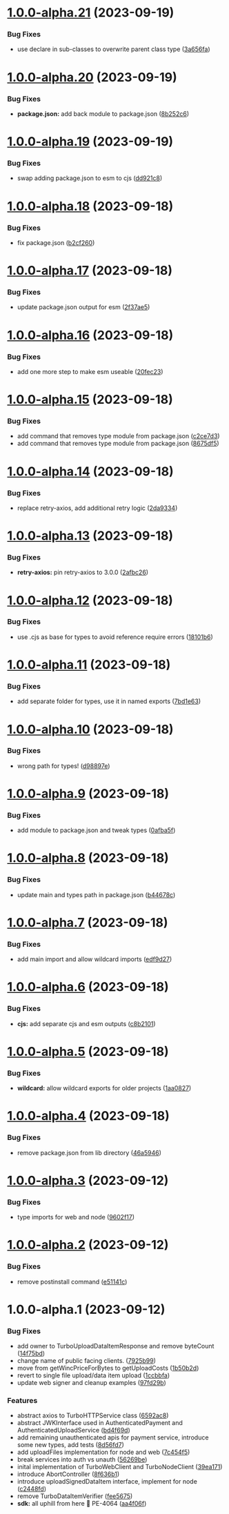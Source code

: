 # [1.0.0-alpha.21](https://github.com/ardriveapp/turbo-sdk/compare/v1.0.0-alpha.20...v1.0.0-alpha.21) (2023-09-19)


### Bug Fixes

* use declare in sub-classes to overwrite parent class type ([3a656fa](https://github.com/ardriveapp/turbo-sdk/commit/3a656fa79605502f107d076ede654af96542f36b))

# [1.0.0-alpha.20](https://github.com/ardriveapp/turbo-sdk/compare/v1.0.0-alpha.19...v1.0.0-alpha.20) (2023-09-19)


### Bug Fixes

* **package.json:** add back module to package.json ([8b252c6](https://github.com/ardriveapp/turbo-sdk/commit/8b252c6636b2384182d8181d305e818089d79f86))

# [1.0.0-alpha.19](https://github.com/ardriveapp/turbo-sdk/compare/v1.0.0-alpha.18...v1.0.0-alpha.19) (2023-09-19)


### Bug Fixes

* swap adding package.json to esm to cjs ([dd921c8](https://github.com/ardriveapp/turbo-sdk/commit/dd921c8d40a65e3492ad08a24a8da0bcb060c846))

# [1.0.0-alpha.18](https://github.com/ardriveapp/turbo-sdk/compare/v1.0.0-alpha.17...v1.0.0-alpha.18) (2023-09-18)


### Bug Fixes

* fix package.json ([b2cf260](https://github.com/ardriveapp/turbo-sdk/commit/b2cf2603e521c761a3ff44eb6e8893f9203ad0e8))

# [1.0.0-alpha.17](https://github.com/ardriveapp/turbo-sdk/compare/v1.0.0-alpha.16...v1.0.0-alpha.17) (2023-09-18)


### Bug Fixes

* update package.json output for esm ([2f37ae5](https://github.com/ardriveapp/turbo-sdk/commit/2f37ae5673142ce7ea1d29372223598cfad46f96))

# [1.0.0-alpha.16](https://github.com/ardriveapp/turbo-sdk/compare/v1.0.0-alpha.15...v1.0.0-alpha.16) (2023-09-18)


### Bug Fixes

* add one more step to make esm useable ([20fec23](https://github.com/ardriveapp/turbo-sdk/commit/20fec23250acfd1b26d0637de01537b244020465))

# [1.0.0-alpha.15](https://github.com/ardriveapp/turbo-sdk/compare/v1.0.0-alpha.14...v1.0.0-alpha.15) (2023-09-18)


### Bug Fixes

* add command that removes type module from package.json ([c2ce7d3](https://github.com/ardriveapp/turbo-sdk/commit/c2ce7d3d26da50c7857d5ceb1150d913179bb23f))
* add command that removes type module from package.json ([8675df5](https://github.com/ardriveapp/turbo-sdk/commit/8675df5dfe65c05dbf1e4294bf9f768bcdc954d4))

# [1.0.0-alpha.14](https://github.com/ardriveapp/turbo-sdk/compare/v1.0.0-alpha.13...v1.0.0-alpha.14) (2023-09-18)


### Bug Fixes

* replace retry-axios, add additional retry logic ([2da9334](https://github.com/ardriveapp/turbo-sdk/commit/2da93347c04467c491248431990a2a969dacd4e4))

# [1.0.0-alpha.13](https://github.com/ardriveapp/turbo-sdk/compare/v1.0.0-alpha.12...v1.0.0-alpha.13) (2023-09-18)


### Bug Fixes

* **retry-axios:** pin retry-axios to 3.0.0 ([2afbc26](https://github.com/ardriveapp/turbo-sdk/commit/2afbc26ca248f1c0d20409a6814f2156923b384f))

# [1.0.0-alpha.12](https://github.com/ardriveapp/turbo-sdk/compare/v1.0.0-alpha.11...v1.0.0-alpha.12) (2023-09-18)


### Bug Fixes

* use .cjs as base for types to avoid reference require errors ([18101b6](https://github.com/ardriveapp/turbo-sdk/commit/18101b6f624968222ce199329ad526730052adcd))

# [1.0.0-alpha.11](https://github.com/ardriveapp/turbo-sdk/compare/v1.0.0-alpha.10...v1.0.0-alpha.11) (2023-09-18)


### Bug Fixes

* add separate folder for types, use it in named exports ([7bd1e63](https://github.com/ardriveapp/turbo-sdk/commit/7bd1e6310c5efdb435a4b89cc922266a85be44d4))

# [1.0.0-alpha.10](https://github.com/ardriveapp/turbo-sdk/compare/v1.0.0-alpha.9...v1.0.0-alpha.10) (2023-09-18)


### Bug Fixes

* wrong path for types! ([d98897e](https://github.com/ardriveapp/turbo-sdk/commit/d98897e16dc28af64c314d7b911e63c23ab2d722))

# [1.0.0-alpha.9](https://github.com/ardriveapp/turbo-sdk/compare/v1.0.0-alpha.8...v1.0.0-alpha.9) (2023-09-18)


### Bug Fixes

* add module to package.json and tweak types ([0afba5f](https://github.com/ardriveapp/turbo-sdk/commit/0afba5f9929c021ba9921a0eee7084463fc54bd0))

# [1.0.0-alpha.8](https://github.com/ardriveapp/turbo-sdk/compare/v1.0.0-alpha.7...v1.0.0-alpha.8) (2023-09-18)


### Bug Fixes

* update main and types path in package.json ([b44678c](https://github.com/ardriveapp/turbo-sdk/commit/b44678cc2335d94eb82d97864dd067c44c87c244))

# [1.0.0-alpha.7](https://github.com/ardriveapp/turbo-sdk/compare/v1.0.0-alpha.6...v1.0.0-alpha.7) (2023-09-18)


### Bug Fixes

* add main import and allow wildcard imports ([edf9d27](https://github.com/ardriveapp/turbo-sdk/commit/edf9d2712fc6494087215c27dab9d4d330d52529))

# [1.0.0-alpha.6](https://github.com/ardriveapp/turbo-sdk/compare/v1.0.0-alpha.5...v1.0.0-alpha.6) (2023-09-18)


### Bug Fixes

* **cjs:** add separate cjs and esm outputs ([c8b2101](https://github.com/ardriveapp/turbo-sdk/commit/c8b2101ecf2b0fc5ae86bbf70b14f50ad5c6be0d))

# [1.0.0-alpha.5](https://github.com/ardriveapp/turbo-sdk/compare/v1.0.0-alpha.4...v1.0.0-alpha.5) (2023-09-18)


### Bug Fixes

* **wildcard:** allow wildcard exports for older projects ([1aa0827](https://github.com/ardriveapp/turbo-sdk/commit/1aa0827c146d07314624114957183fb70a0d3cf0))

# [1.0.0-alpha.4](https://github.com/ardriveapp/turbo-sdk/compare/v1.0.0-alpha.3...v1.0.0-alpha.4) (2023-09-18)


### Bug Fixes

* remove package.json from lib directory ([46a5946](https://github.com/ardriveapp/turbo-sdk/commit/46a5946ed418ba7f9333a059dc9836fb763eebfb))

# [1.0.0-alpha.3](https://github.com/ardriveapp/turbo-sdk/compare/v1.0.0-alpha.2...v1.0.0-alpha.3) (2023-09-12)


### Bug Fixes

* type imports for web and node ([9602f17](https://github.com/ardriveapp/turbo-sdk/commit/9602f17ee68920dffd7a29a7aa5b2c45e6315151))

# [1.0.0-alpha.2](https://github.com/ardriveapp/turbo-sdk/compare/v1.0.0-alpha.1...v1.0.0-alpha.2) (2023-09-12)


### Bug Fixes

* remove postinstall command ([e51141c](https://github.com/ardriveapp/turbo-sdk/commit/e51141cfa05d1ef4294f55f3c9cb47845c1995a9))

# 1.0.0-alpha.1 (2023-09-12)


### Bug Fixes

* add owner to TurboUploadDataItemResponse and remove byteCount ([14f75bd](https://github.com/ardriveapp/turbo-sdk/commit/14f75bdb25ec8d117154f85c51393760db646a32))
* change name of public facing clients. ([7925b99](https://github.com/ardriveapp/turbo-sdk/commit/7925b99f0515cd4af257287a64270a890a5bab39))
* move from getWincPriceForBytes to getUploadCosts ([1b50b2d](https://github.com/ardriveapp/turbo-sdk/commit/1b50b2dd48076368acb3a629386839054fa57dbb))
* revert to single file upload/data item upload ([1ccbbfa](https://github.com/ardriveapp/turbo-sdk/commit/1ccbbfa1cdec9b560c6045cbf66b52a1cce3f7e5))
* update web signer and cleanup examples ([97fd29b](https://github.com/ardriveapp/turbo-sdk/commit/97fd29b38adf9e6e75475432fe8281d6c3d1ce46))


### Features

* abstract axios to TurboHTTPService class ([6592ac8](https://github.com/ardriveapp/turbo-sdk/commit/6592ac83b2b3314fab43c84fa82da08f71c05b57))
* abstract JWKInterface used in AuthenticatedPayment and AuthenticatedUploadService ([bd4f69d](https://github.com/ardriveapp/turbo-sdk/commit/bd4f69d499a7541665f2bfa60298c3b84a9b519a))
* add remaining unauthenticated apis for payment service, introduce some new types, add tests ([8d56fd7](https://github.com/ardriveapp/turbo-sdk/commit/8d56fd79bc83936c0f13969dfccc0ef4424fcfab))
* add uploadFiles implementation for node and web ([7c454f5](https://github.com/ardriveapp/turbo-sdk/commit/7c454f543d4bc9014b0a1afe101473af98755b45))
* break services into auth vs unauth ([56269be](https://github.com/ardriveapp/turbo-sdk/commit/56269be1dda8216e18a20ff88be449a47d7ac580))
* inital implementation of TurboWebClient and TurboNodeClient ([39ea171](https://github.com/ardriveapp/turbo-sdk/commit/39ea171782a993e55585ac8ecd5445bfa7076a34))
* introduce AbortController ([8f636b1](https://github.com/ardriveapp/turbo-sdk/commit/8f636b1e9b0a5d0ab67765f93e22ab145ed8fdec))
* introduce uploadSignedDataItem interface, implement for node ([c2448fd](https://github.com/ardriveapp/turbo-sdk/commit/c2448fdcfe76f08269d1cefb732f673cdee439d2))
* remove TurboDataItemVerifier ([fee5675](https://github.com/ardriveapp/turbo-sdk/commit/fee5675e6143f52f914d465950b9268b9b9a6406))
* **sdk:** all uphill from here 🚀 PE-4064 ([aa4f06f](https://github.com/ardriveapp/turbo-sdk/commit/aa4f06f408f495ef08f87d31c15244920eccd61e))
